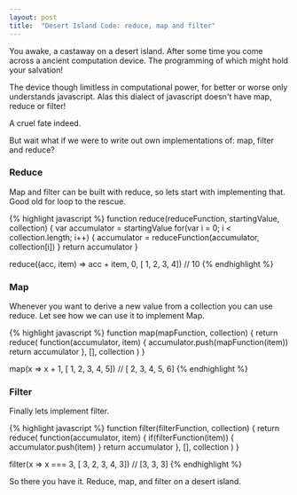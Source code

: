 ```yaml
---
layout: post
title:  "Desert Island Code: reduce, map and filter"
---
```

You awake, a castaway on a desert island. After some time you come
across a ancient computation device. The programming of which might hold your
salvation!

<!--more-->

The device though limitless in computational power, for better or worse only
understands javascript. Alas this dialect of javascript doesn't have map, reduce or
filter!

A cruel fate indeed.

But wait what if we were to write out own implementations of: map, filter and reduce?

### Reduce

Map and filter can be built with reduce, so lets start with implementing that.
Good old for loop to the rescue.

{% highlight javascript %}
function reduce(reduceFunction, startingValue, collection) {
  var accumulator = startingValue
  for(var i = 0; i < collection.length; i++) {
    accumulator = reduceFunction(accumulator, collection[i])
  }
  return accumulator
}

reduce((acc, item) => acc + item, 0, [ 1, 2, 3, 4]) // 10
{% endhighlight %}

### Map

Whenever you want to derive a new value from
a collection you can use reduce. Let see how we can use it to implement Map.

{% highlight javascript %}
function map(mapFunction, collection) {
  return reduce(
    function(accumulator, item) {
      accumulator.push(mapFunction(item))
      return accumulator
    },
    [],
    collection
  )
}

map(x => x + 1, [ 1, 2, 3, 4, 5]) // [ 2, 3, 4, 5, 6]
{% endhighlight %}

### Filter

Finally lets implement filter.

{% highlight javascript %}
function filter(filterFunction, collection) {
  return reduce(
    function(accumulator, item) {
      if(filterFunction(item)) {
        accumulator.push(item)
      }
      return accumulator
    },
    [],
    collection
  )
}

filter(x => x === 3, [ 3, 2, 3, 4, 3]) // [3, 3, 3]
{% endhighlight %}

So there you have it. Reduce, map, and filter on a desert island.
